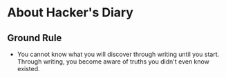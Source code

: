 # About Hacker's Diary
## Ground Rule
- You cannot know what you will discover through writing until you start. Through writing, you become aware of truths you didn't even know existed.
